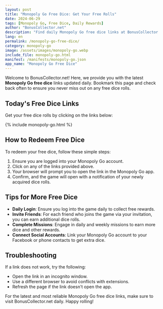 ```yaml
---
layout: post
title: "Monopoly Go Free Dice: Get Your Free Rolls"
date: 2024-06-29
tags: [Monopoly Go, Free Dice, Daily Rewards]
author: "BonusCollector.net"
description: "Find daily Monopoly Go free dice links at BonusCollector.net. Never miss a free roll with our updated daily rewards!"
lang: en
permalink: /monopoly-go-free-dice/
category: monopoly-go
image: /assets/images/monopoly-go.webp
include_file: monopoly-go.html
manifest: /manifests/monopoly-go.json
app_name: "Monopoly Go Free Dice"
---
```


Welcome to BonusCollector.net! Here, we provide you with the latest **Monopoly Go free dice** links updated daily. Bookmark this page and check back often to ensure you never miss out on any free dice rolls.

## Today's Free Dice Links
Get your free dice rolls by clicking on the links below:

{% include monopoly-go.html %}

## How to Redeem Free Dice
To redeem your free dice, follow these simple steps:

1. Ensure you are logged into your Monopoly Go account.
2. Click on any of the links provided above.
3. Your browser will prompt you to open the link in the Monopoly Go app.
4. Confirm, and the game will open with a notification of your newly acquired dice rolls.

## Tips for More Free Dice
- **Daily Login**: Ensure you log into the game daily to collect free rewards.
- **Invite Friends**: For each friend who joins the game via your invitation, you can earn additional dice rolls.
- **Complete Missions**: Engage in daily and weekly missions to earn more dice and other rewards.
- **Connect Social Accounts**: Link your Monopoly Go account to your Facebook or phone contacts to get extra dice.

## Troubleshooting
If a link does not work, try the following:
- Open the link in an incognito window.
- Use a different browser to avoid conflicts with extensions.
- Refresh the page if the link doesn't open the app.

For the latest and most reliable Monopoly Go free dice links, make sure to visit BonusCollector.net daily. Happy rolling!
